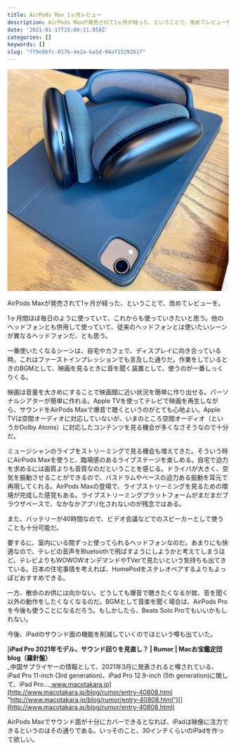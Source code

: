 ```yaml
---
title: AirPods Max 1ヶ月レビュー
description: AirPods Maxが発売されて1ヶ月が経った、ということで、改めてレビューを。
date: '2021-01-17T15:00:11.958Z'
categories: []
keywords: []
slug: "ff9e8bfc-017b-4e2a-ba5d-94af1529261f"
---
```

![](1__qy7sAwjjNwYynxlG8P234Q.jpeg)

AirPods Maxが発売されて1ヶ月が経った、ということで、改めてレビューを。

1ヶ月間ほぼ毎日のように使っていて、これからも使っていきたいと思う。他のヘッドフォンとも併用して使っていて、従来のヘッドフォンとは使いたいシーンが異なるヘッドフォンだ、とも思う。

一番使いたくなるシーンは、自宅やカフェで、ディスプレイに向き合っている時。これはファーストインプレッションでも言及した通りだ。作業をしているときのBGMとして、映画を見るときに音を聞く装置として、使うのが一番しっくりくる。

映画は音量を大きめにすることで映画館に近い状況を簡単に作り出せる。パーソナルシアターが簡単に作れる。Apple TVを使ってテレビで映画を再生しながら、サウンドをAirPods Maxで爆音で聴くというのがとても心地よい。Apple TVは空間オーディオに対応していないが、いまのところ空間オーディオ（というかDolby Atoms）に対応したコンテンツを見る機会が多くなさそうなので十分だ。

ミュージシャンのライブをストリーミングで見る機会も増えてきた。そういう時にAirPods Maxを使うと、臨場感のあるライブステージを楽しめる。自宅で迫力を求めるには画質よりも音質なのだということを感じる。ドライバが大きく、空気を振動させることができるので、バスドラムやベースの迫力ある振動を耳元で再現してくれる。AirPods Maxの登場で、ライブストリーミングを見るための環境が完成した感覚もある。ライブストリーミングプラットフォームがまだまだブラウザベースで、なかなかアプリ化されないのが残念ではある。

また、バッテリーが40時間なので、ビデオ会議などでのスピーカーとして使うことも十分可能だ。

要するに、室内にいる間ずっと使ってられるヘッドフォンなのだ。あまりにも快適なので、テレビの音声をBluetoothで飛ばすようにしようかと考えてしまうほど。テレビよりもWOWOWオンデマンドやTVerで見たいという気持ちも出てきている。日本の住宅事情を考えれば、HomePodをステレオペアするよりもよっぽどおすすめできる。

一方、散歩のお供には向かない。どうしても爆音で聴きたくなるが故、音を聞く以外の動作をしたくなくなるのだ。BGMとして音楽を聞く場合は、AirPods Proを今後も使うことになるだろう。もしかしたら、Beats Solo Proでもいいかもしれない。

今後、iPadのサウンド面の機能を削減していくのではという噂も出ていた。

[**iPad Pro 2021年モデル、サウンド回りを見直し？ | Rumor | Macお宝鑑定団 blog（羅針盤）**  
_中国サプライヤーの情報として、2021年3月に発表されると噂されている、iPad Pro 11-inch (3rd generation)、iPad Pro 12.9-inch (5th generation)に関して、iPad Pro…_www.macotakara.jp](http://www.macotakara.jp/blog/rumor/entry-40808.html "http://www.macotakara.jp/blog/rumor/entry-40808.html")[](http://www.macotakara.jp/blog/rumor/entry-40808.html)

AirPods Maxでサウンド面が十分にカバーできるとなれば、iPadは映像に注力できるというのはその通りである。いっそのこと、30インチくらいのiPadを作って欲しい。